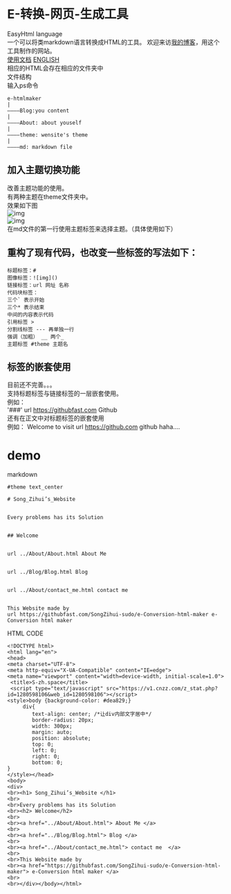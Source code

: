 # E-转换-网页-生成工具  
EasyHtml language  
一个可以将类markdown语言转换成HTML的工具。 
欢迎来访[我的博客](http://s-zh.space)，用这个工具制作的网站。   
[使用文档](https://github.com/SongZihui-sudo/e-Conversion-html-maker/blob/main/Use_documentation.md) [ENGLISH](https://github.com/SongZihui-sudo/e-Conversion-html-maker/blob/main/english.md)   
相应的HTML会存在相应的文件夹中  
文件结构  
输入ps命令
```
e-htmlmaker
|
————Blog:you content
|
————About: about youself
|
————theme: wensite's theme
|
————md: markdown file
```
## 加入主题切换功能   
改善主题功能的使用。  
有两种主题在theme文件夹中。  
效果如下图  
![img](https://pcsdata.baidu.com/thumbnail/e8838a97fo92ae672a4a759827e87949?fid=224912513-16051585-253462236053462&rt=pr&sign=FDTAER-yUdy3dSFZ0SVxtzShv1zcMqd-aH%2BcUg8%2BSfLhKQRPyFKbjuy0I2o%3D&expires=2h&chkv=0&chkbd=0&chkpc=&dp-logid=522531740795592441&dp-callid=0&time=1637143200&bus_no=26&size=c1600_u1600&quality=100&vuk=-&ft=video)  
![img](https://pcsdata.baidu.com/thumbnail/f31747a02h0227b6ae76ffa4b631f2fa?fid=224912513-16051585-581443497161907&rt=pr&sign=FDTAER-yUdy3dSFZ0SVxtzShv1zcMqd-tREA0mQy3V16fN3L9Ge83Xpt6EU%3D&expires=2h&chkv=0&chkbd=0&chkpc=&dp-logid=522531740795592441&dp-callid=0&time=1637143200&bus_no=26&size=c1600_u1600&quality=100&vuk=-&ft=video)  
在md文件的第一行使用主题标签来选择主题。（具体使用如下）  
## 重构了现有代码，也改变一些标签的写法如下：    
```
标题标签：#
图像标签：![img]()
链接标签：url 网址 名称
代码块标签：
三个` 表示开始  
三个* 表示结束  
中间的内容表示代码  
引用标签 > 
分割线标签 --- 再单独一行
强调（加粗） __ 两个_
主题标签 #theme 主题名
``` 
## 标签的嵌套使用   
目前还不完善。。。   
支持标题标签与链接标签的一层嵌套使用。  
例如：  
'###' url https://githubfast.com Github   
还有在正文中对标题标签的嵌套使用   
例如：
Welcome to visit url https://github.com github haha....      
# demo
markdown
```
#theme text_center

# Song_Zihui’s_Website 


Every problems has its Solution


## Welcome


url ../About/About.html About Me 


url ../Blog/Blog.html Blog 


url ../About/contact_me.html contact me  


This Website made by 
url https://githubfast.com/SongZihui-sudo/e-Conversion-html-maker e-Conversion html maker  
```
HTML CODE
```
<!DOCTYPE html>
<html lang="en">
<head>
<meta charset="UTF-8">
<meta http-equiv="X-UA-Compatible" content="IE=edge">
<meta name="viewport" content="width=device-width, initial-scale=1.0">
 <title>S-zh.space</title>
 <script type="text/javascript" src="https://v1.cnzz.com/z_stat.php?id=1280598106&web_id=1280598106"></script>
<style>body {background-color: #dea829;}
     div{
	    text-align: center; /*让div内部文字居中*/
	    border-radius: 20px;
	    width: 300px;
	    margin: auto;
	    position: absolute;
	    top: 0;
	    left: 0;
	    right: 0;
	    bottom: 0;
}
</style></head>
<body>
<div>
<br><h1> Song_Zihui’s_Website </h1>
<br>
<br>Every problems has its Solution
<br><h2> Welcome</h2>
<br>
<br><a href="../About/About.html"> About Me </a>
<br>
<br><a href="../Blog/Blog.html"> Blog </a>
<br>
<br><a href="../About/contact_me.html"> contact me  </a>
<br>
<br>This Website made by 
<br><a href="https://githubfast.com/SongZihui-sudo/e-Conversion-html-maker"> e-Conversion html maker </a>
<br>
<br></div></body></html>
```
